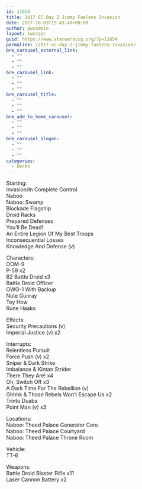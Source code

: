```yaml
---
id: 11654
title: 2017 EC Day 2 Jimmy Faelens Invasion
date: 2017-10-03T15:43:48+00:00
author: pwsadmin
layout: swccgpc
guid: https://www.starwarsccg.org/?p=11654
permalink: /2017-ec-day-2-jimmy-faelens-invasion/
bre_carousel_external_link:
  - ""
  - ""
  - ""
bre_carousel_link:
  - ""
  - ""
  - ""
bre_carousel_title:
  - ""
  - ""
  - ""
bre_add_to_home_carousel:
  - ""
  - ""
  - ""
bre_carousel_slogan:
  - ""
  - ""
  - ""
categories:
  - Decks
---
```

Starting:  
Invasion/In Complete Control  
Naboo  
Naboo: Swamp  
Blockade Flagship  
Droid Racks  
Prepared Defenses  
You&#8217;ll Be Dead!  
An Entire Legion Of My Best Troops  
Inconsequential Losses  
Knowledge And Defense (v) 

Characters:  
OOM-9  
P-59 x2  
B2 Battle Droid x3  
Battle Droid Officer  
OWO-1 With Backup  
Nute Gunray  
Tey How  
Rune Haako

Effects:  
Security Precautions (v)  
Imperial Justice (v) x2

Interrupts:  
Relentless Pursuit  
Force Push (v) x2  
Sniper & Dark Strike  
Imbalance & Kintan Strider  
There They Are! x4  
Oh, Switch Off x3  
A Dark Time For The Rebellion (v)  
Ghhhk & Those Rebels Won&#8217;t Escape Us x2  
Trinto Duaba  
Point Man (v) x3

Locations:  
Naboo: Theed Palace Generator Core  
Naboo: Theed Palace Courtyard  
Naboo: Theed Palace Throne Room

Vehicle:  
TT-6

Weapons:  
Battle Droid Blaster Rifle x11  
Laser Cannon Battery x2